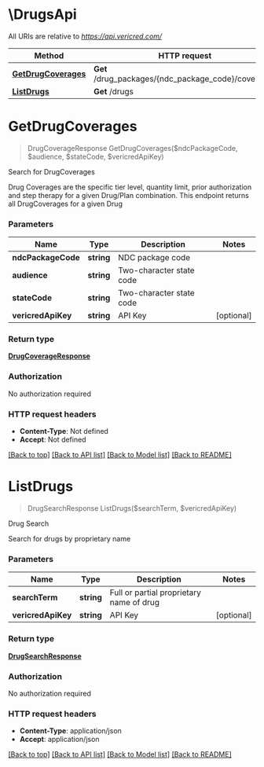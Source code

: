 # \DrugsApi

All URIs are relative to *https://api.vericred.com/*

Method | HTTP request | Description
------------- | ------------- | -------------
[**GetDrugCoverages**](DrugsApi.md#GetDrugCoverages) | **Get** /drug_packages/{ndc_package_code}/coverages | Search for DrugCoverages
[**ListDrugs**](DrugsApi.md#ListDrugs) | **Get** /drugs | Drug Search


# **GetDrugCoverages**
> DrugCoverageResponse GetDrugCoverages($ndcPackageCode, $audience, $stateCode, $vericredApiKey)

Search for DrugCoverages

Drug Coverages are the specific tier level, quantity limit, prior
authorization and step therapy for a given Drug/Plan combination. This endpoint
returns all DrugCoverages for a given Drug


### Parameters

Name | Type | Description  | Notes
------------- | ------------- | ------------- | -------------
 **ndcPackageCode** | **string**| NDC package code | 
 **audience** | **string**| Two-character state code | 
 **stateCode** | **string**| Two-character state code | 
 **vericredApiKey** | **string**| API Key | [optional] 

### Return type

[**DrugCoverageResponse**](DrugCoverageResponse.md)

### Authorization

No authorization required

### HTTP request headers

 - **Content-Type**: Not defined
 - **Accept**: Not defined

[[Back to top]](#) [[Back to API list]](../README.md#documentation-for-api-endpoints) [[Back to Model list]](../README.md#documentation-for-models) [[Back to README]](../README.md)

# **ListDrugs**
> DrugSearchResponse ListDrugs($searchTerm, $vericredApiKey)

Drug Search

Search for drugs by proprietary name


### Parameters

Name | Type | Description  | Notes
------------- | ------------- | ------------- | -------------
 **searchTerm** | **string**| Full or partial proprietary name of drug | 
 **vericredApiKey** | **string**| API Key | [optional] 

### Return type

[**DrugSearchResponse**](DrugSearchResponse.md)

### Authorization

No authorization required

### HTTP request headers

 - **Content-Type**: application/json
 - **Accept**: application/json

[[Back to top]](#) [[Back to API list]](../README.md#documentation-for-api-endpoints) [[Back to Model list]](../README.md#documentation-for-models) [[Back to README]](../README.md)

